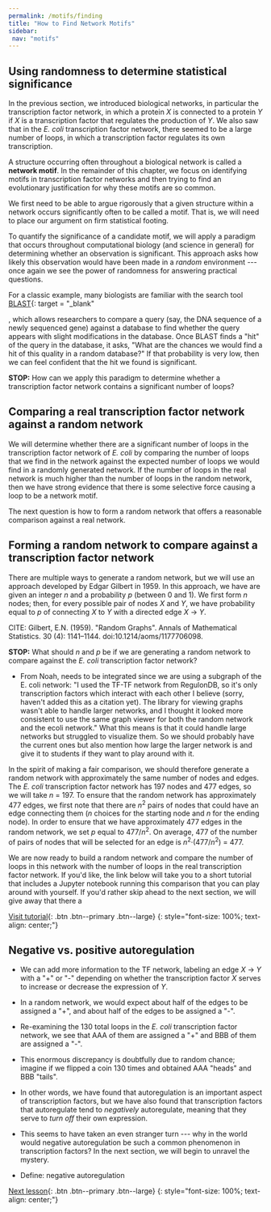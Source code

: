 ```yaml
---
permalink: /motifs/finding
title: "How to Find Network Motifs"
sidebar:
 nav: "motifs"
---
```


## Using randomness to determine statistical significance

In the previous section, we introduced biological networks, in particular the transcription factor network, in which a protein *X* is connected to a protein *Y* if *X* is a transcription factor that regulates the production of *Y*. We also saw that in the *E. coli* transcription factor network, there seemed to be a large number of loops, in which a transcription factor regulates its own transcription.

A structure occurring often throughout a biological network is called a **network motif**. In the remainder of this chapter, we focus on identifying motifs in transcription factor networks and then trying to find an evolutionary justification for why these motifs are so common.

We first need to be able to argue rigorously that a given structure within a network occurs significantly often to be called a motif. That is, we will need to place our argument on firm statistical footing.

To quantify the significance of a candidate motif, we will apply a paradigm that occurs throughout computational biology (and science in general) for determining whether an observation is significant. This approach asks how likely this observation would have been made in a *random* environment --- once again we see the power of randomness for answering practical questions.

For a classic example, many biologists are familiar with the search tool [BLAST](https://blast.ncbi.nlm.nih.gov/Blast.cgi){: target = "_blank"

, which allows researchers to compare a query (say, the DNA sequence of a newly sequenced gene) against a database to find whether the query appears with slight modifications in the database. Once BLAST finds a "hit" of the query in the database, it asks, "What are the chances we would find a hit of this quality in a random database?" If that probability is very low, then we can feel confident that the hit we found is significant.

**STOP:** How can we apply this paradigm to determine whether a transcription factor network contains a significant number of loops?

## Comparing a real transcription factor network against a random network

We will determine whether there are a significant number of loops in the transcription factor network of *E. coli* by comparing the number of loops that we find in the network against the expected number of loops we would find in a randomly generated network. If the number of loops in the real network is much higher than the number of loops in the random network, then we have strong evidence that there is some selective force causing a loop to be a network motif.

The next question is how to form a random network that offers a reasonable comparison against a real network.

## Forming a random network to compare against a transcription factor network

There are multiple ways to generate a random network, but we will use an approach developed by Edgar Gilbert in 1959. In this approach, we have are given an integer *n* and a probability *p* (between 0 and 1). We first form *n* nodes; then, for every possible pair of nodes *X* and *Y*, we have probability equal to *p* of connecting *X* to *Y* with a directed edge *X* → *Y*.

CITE:  Gilbert, E.N. (1959). "Random Graphs". Annals of Mathematical Statistics. 30 (4): 1141–1144. doi:10.1214/aoms/1177706098.

**STOP:** What should *n* and *p* be if we are generating a random network to compare against the *E. coli* transcription factor network?

* From Noah, needs to be integrated since we are using a subgraph of the E. coli network: "I used the TF-TF network from RegulonDB, so it's only transcription factors which interact with each other I believe (sorry, haven't added this as a citation yet). The library for viewing graphs wasn't able to handle larger networks, and I thought it looked more consistent to use the same graph viewer for both the random network and the ecoli network." What this means is that it could handle large networks but struggled to visualize them. So we should probably have the current ones but also mention how large the larger network is and give it to students if they want to play around with it.

In the spirit of making a fair comparison, we should therefore generate a random network with approximately the same number of nodes and edges. The *E. coli* transcription factor network has 197 nodes and 477 edges, so we will take *n* = 197. To ensure that the random network has approximately 477 edges, we first note that there are *n*<sup>2</sup> pairs of nodes that could have an edge connecting them (*n* choices for the starting node and *n* for the ending node). In order to ensure that we have approximately 477 edges in the random network, we set *p* equal to 477/*n*<sup>2</sup>.  On average, 477 of the number of pairs of nodes that will be selected for an edge is *n*<sup>2</sup>·(477/*n*<sup>2</sup>) = 477.

We are now ready to build a random network and compare the number of loops in this network with the number of loops in the real transcription factor network. If you'd like, the link below will take you to a short tutorial that includes a Jupyter notebook running this comparison that you can play around with yourself. If you'd rather skip ahead to the next section, we will give away that there a

[Visit tutorial](tutorial_loops){: .btn .btn--primary .btn--large}
{: style="font-size: 100%; text-align: center;"}


## Negative vs. positive autoregulation

* We can add more information to the TF network, labeling an edge *X* → *Y* with a "+" or "-" depending on whether the transcription factor *X* serves to increase or decrease the expression of *Y*.

* In a random network, we would expect about half of the edges to be assigned a "+", and about half of the edges to be assigned a "-".

* Re-examining the 130 total loops in the *E. coli* transcription factor network, we see that AAA of them are assigned a "+" and BBB of them are assigned a "-".

* This enormous discrepancy is doubtfully due to random chance; imagine if we flipped a coin 130 times and obtained AAA "heads" and BBB "tails".

* In other words, we have found that autoregulation is an important aspect of transcription factors, but we have also found that transcription factors that autoregulate tend to *negatively* autoregulate, meaning that they serve to *turn off* their own expression.

* This seems to have taken an even stranger turn --- why in the world would negative autoregulation be such a common phenomenon in transcription factors? In the next section, we will begin to unravel the mystery.

* Define: negative autoregulation

[Next lesson](nar){: .btn .btn--primary .btn--large}
{: style="font-size: 100%; text-align: center;"}
